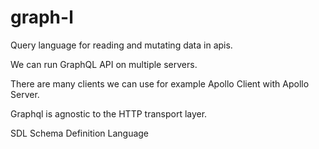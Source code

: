 # graph-l

Query language for reading and mutating data in apis.

We can run GraphQL API on multiple servers.

There are many clients we can use for example Apollo Client with Apollo Server.

Graphql is agnostic to the HTTP transport layer.

SDL Schema Definition Language